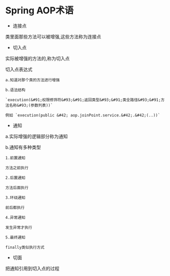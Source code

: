 # Spring AOP术语

* 连接点

类里面那些方法可以被增强,这些方法称为连接点

* 切入点

实际被增强的方法的,称为切入点

切入点表达式

    a.知道对那个类的方法进行增强

    b.语法结构
    
    `execution(&#91;权限修饰符&#93;&#91;返回类型&#93;&#91;类全路径&#93;&#91;方法名称&#93;(参数列表))`

    例如 `execution(public &#42; aop.joinPoint.service.&#42;.&#42;(..))`

* 通知

a.实际增强的逻辑部分称为通知

b.通知有多种类型

    1.前置通知

    方法之前执行

    2.后置通知

    方法后面执行

    3.环绕通知

    前后都执行

    4.异常通知

    发生异常才执行

    5.最终通知

    finally类似执行方式

* 切面

把通知引用到切入点的过程
